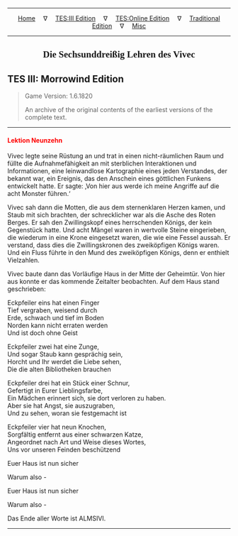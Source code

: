 
---

<!-- Jekyll Page Links -->

<center>
<a href="../../../../index.html">Home</a>
&emsp;&nabla;&emsp;
<a href="../../../index-tes3.html">TES:III Edition</a>
&emsp;&nabla;&emsp;
<a href="../../../index-teso.html">TES:Online Edition</a>
&emsp;&nabla;&emsp;
<a href="../../../index-traditional.html">Traditional Edition</a>
&emsp;&nabla;&emsp;
<a href="../../../index-misc.html">Misc</a>
</center>

<!-- Markdown Body Below: -->

---

<center>
<h2><span style="font-family:Georgia">Die Sechsunddreißig Lehren des Vivec</span></h2>
</center>

## TES III: Morrowind Edition

> Game Version: 1.6.1820
>
> An archive of the original contents of the earliest versions of the complete text.

---

#### <span style="color:red">Lektion Neunzehn</span>

Vivec legte seine Rüstung an und trat in einen nicht-räumlichen Raum und füllte die Aufnahmefähigkeit an mit sterblichen Interaktionen und Informationen, eine leinwandlose Kartographie eines jeden Verstandes, der bekannt war, ein Ereignis, das den Anschein eines göttlichen Funkens entwickelt hatte. Er sagte: ‚Von hier aus werde ich meine Angriffe auf die acht Monster führen.‘

Vivec sah dann die Motten, die aus dem sternenklaren Herzen kamen, und Staub mit sich brachten, der schrecklicher war als die Asche des Roten Berges. Er sah den Zwillingskopf eines herrschenden Königs, der kein Gegenstück hatte. Und acht Mängel waren in wertvolle Steine eingerieben, die wiederum in eine Krone eingesetzt waren, die wie eine Fessel aussah. Er verstand, dass dies die Zwillingskronen des zweiköpfigen Königs waren. Und ein Fluss führte in den Mund des zweiköpfigen Königs, denn er enthielt Vielzahlen.

Vivec baute dann das Vorläufige Haus in der Mitte der Geheimtür. Von hier aus konnte er das kommende Zeitalter beobachten. Auf dem Haus stand geschrieben:

Eckpfeiler eins hat einen Finger\
Tief vergraben, weisend durch\
Erde, schwach und tief im Boden\
Norden kann nicht erraten werden\
Und ist doch ohne Geist

Eckpfeiler zwei hat eine Zunge,\
Und sogar Staub kann gesprächig sein,\
Horcht und Ihr werdet die Liebe sehen,\
Die die alten Bibliotheken brauchen

Eckpfeiler drei hat ein Stück einer Schnur,\
Gefertigt in Eurer Lieblingsfarbe,\
Ein Mädchen erinnert sich, sie dort verloren zu haben.\
Aber sie hat Angst, sie auszugraben,\
Und zu sehen, woran sie festgemacht ist

Eckpfeiler vier hat neun Knochen,\
Sorgfältig entfernt aus einer schwarzen Katze,\
Angeordnet nach Art und Weise dieses Wortes,\
Uns vor unseren Feinden beschützend

Euer Haus ist nun sicher

Warum also -

Euer Haus ist nun sicher

Warum also -

Das Ende aller Worte ist ALMSIVI.

---

